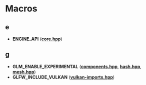 
# Macros



## e

* **ENGINE\_API** ([**core.hpp**](core_8hpp.md))


## g

* **GLM\_ENABLE\_EXPERIMENTAL** ([**components.hpp**](components_8hpp.md), [**hash.hpp**](drivers_2vulkan-cpp_2hash_8hpp.md), [**mesh.hpp**](drivers_2vulkan-cpp_2mesh_8hpp.md))
* **GLFW\_INCLUDE\_VULKAN** ([**vulkan-imports.hpp**](vulkan-imports_8hpp.md))





